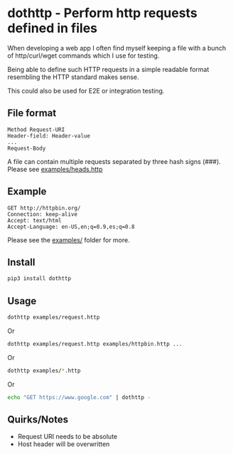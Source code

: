 # dothttp - Perform http requests defined in files
When developing a web app I often find myself keeping a file with a bunch of http/curl/wget commands which I use for testing.

Being able to define such HTTP requests in a simple readable format resembling the HTTP standard makes sense.

This could also be used for E2E or integration testing.

## File format
```
Method Request-URI
Header-field: Header-value
...
Request-Body
```

A file can contain multiple requests separated by three hash signs (###). Please see [examples/heads.http](examples/heads.http)

## Example
```
GET http://httpbin.org/
Connection: keep-alive
Accept: text/html
Accept-Language: en-US,en;q=0.9,es;q=0.8
```
Please see the [examples/](examples/) folder for more.

## Install
```bash
pip3 install dothttp
```

## Usage
```bash
dothttp examples/request.http
```
Or
```bash
dothttp examples/request.http examples/httpbin.http ...
```
Or
```bash
dothttp examples/*.http
```
Or
```bash
echo "GET https://www.google.com" | dothttp -
```

## Quirks/Notes
* Request URI needs to be absolute
* Host header will be overwritten
